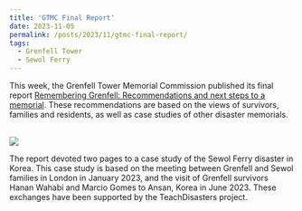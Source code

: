 ```yaml
---
title: 'GTMC Final Report'
date: 2023-11-05
permalink: /posts/2023/11/gtmc-final-report/
tags:
  - Grenfell Tower
  - Sewol Ferry
---
```


This week, the Grenfell Tower Memorial Commission published its final report [Remembering Grenfell: Recommendations and next steps to a memorial](https://www.grenfelltowermemorial.co.uk/report2023). These recommendations are based on the views of survivors, families and residents, as well as case studies of other disaster memorials. <br/><br/>

<img src='/images/gtmc-final-report.jpg'>

The report devoted two pages to a case study of the Sewol Ferry disaster in Korea. This case study is based on the meeting between Grenfell and Sewol families in London in January 2023, and the visit of Grenfell survivors Hanan Wahabi and Marcio Gomes to Ansan, Korea in June 2023. These exchanges have been supported by the TeachDisasters project.